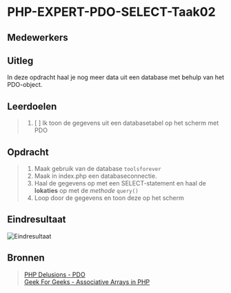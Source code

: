 # PHP-EXPERT-PDO-SELECT-Taak02

## Medewerkers

## Uitleg

In deze opdracht haal je nog meer data uit een database met behulp van het PDO-object.

## Leerdoelen

> 1. [ ] Ik toon de gegevens uit een databasetabel op het scherm met PDO

## Opdracht

> 1. Maak gebruik van de database `toolsforever`
> 2. Maak in index.php een databaseconnectie.
> 3. Haal de gegevens op met een SELECT-statement en haal de **lokaties** op met de _methode_ `query()`
> 4. Loop door de gegevens en toon deze op het scherm

## Eindresultaat

![Eindresultaat](https://github.com/ROC-van-Amsterdam-College-Amstelland/PHP-EXPERT/blob/master/niveau3/taak02/images/resultaat.png)

## Bronnen

> [PHP Delusions - PDO](https://phpdelusions.net/pdo)  
> [Geek For Geeks - Associative Arrays in PHP](https://www.geeksforgeeks.org/associative-arrays-in-php/)  
